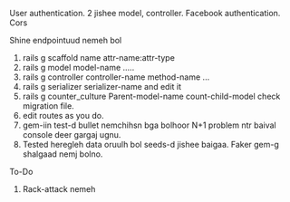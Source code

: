 User authentication.
2 jishee model, controller. 
Facebook authentication.
Cors

Shine endpointuud nemeh bol
1. rails g scaffold name attr-name:attr-type
2. rails g model model-name .....
3. rails g controller controller-name method-name ...
4. rails g serializer serializer-name and edit it
5. rails g counter_culture Parent-model-name count-child-model check migration file.
6. edit routes as you do.
7. gem-iin test-d bullet nemchihsn bga bolhoor N+1 problem ntr baival console deer gargaj ugnu.
8. Tested heregleh data oruulh bol seeds-d jishee baigaa. Faker gem-g shalgaad nemj bolno.


To-Do
1. Rack-attack nemeh
